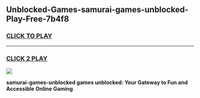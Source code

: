 
## Unblocked-Games-samurai-games-unblocked-Play-Free-7b4f8
<h3>
<a href="https://premium76.site?title=samurai-games-unblocked&ref=23A">CLICK TO PLAY</a></h3>
<hr>

<h3>
<a href="https://premium76.site?title=samurai-games-unblocked&ref=23A">CLICK 2 PLAY</a>
  
</h3>

<a href="https://premium76.site?title=samurai-games-unblocked&ref=23A"><img src="https://clearcache.store/games.png"></a>


**samurai-games-unblocked games unblocked: Your Gateway to Fun and Accessible Online Gaming**
